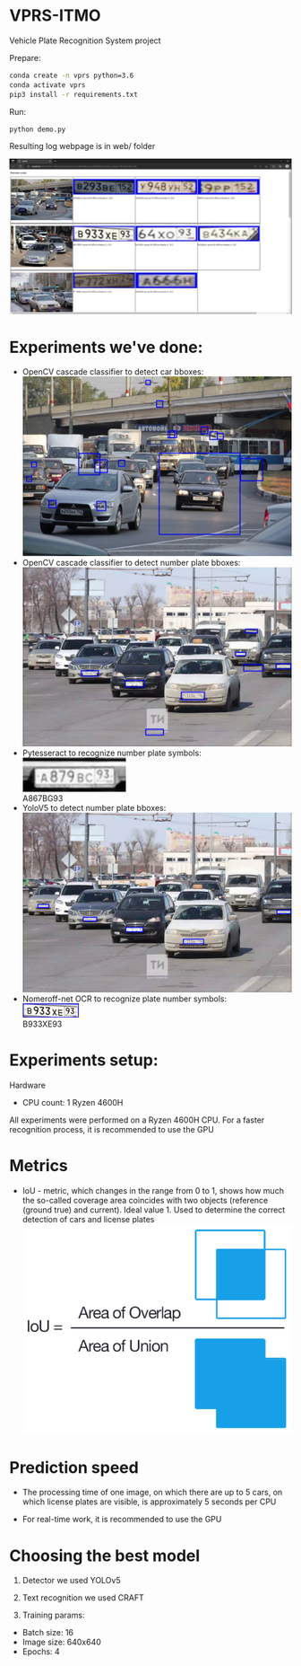 # VPRS-ITMO
Vehicle Plate Recognition System project

Prepare:
```bash
conda create -n vprs python=3.6
conda activate vprs
pip3 install -r requirements.txt 
```
Run:
```bash
python demo.py
```

Resulting log webpage is in web/ folder

![img.png](misc/img.png)

# Experiments we've done:


- OpenCV cascade classifier to detect car bboxes: 
![img_1.png](misc/img_1.png)
- OpenCV cascade classifier to detect number plate bboxes:
![img_2.png](misc/img_2.png)
- Pytesseract to recognize number plate symbols:
<br>![img_3.png](misc/img_3.png)
<br>A867BG93<br>
- YoloV5 to detect number plate bboxes:
![img_4.png](misc/img_4.png)
- Nomeroff-net OCR to recognize plate number symbols:
<br>![img_5.png](misc/img_5.png) <br>B933XE93

# Experiments setup:


Hardware 
- CPU count: 1 Ryzen 4600H

All experiments were performed on a Ryzen 4600H CPU. For a faster recognition process, it is recommended to use the GPU

# Metrics


* IoU - metric, which changes in the range from 0 to 1, shows how much
  the so-called coverage area coincides with two objects (reference (ground true) and current).
  Ideal value 1. Used to determine the correct detection of cars and license plates
![img_6.png](misc/img_6.png)
  
# Prediction speed

- The processing time of one image, on which there are up to 5 cars,
on which license plates are visible, is approximately 5 seconds per CPU

- For real-time work, it is recommended to use the GPU
  
# Сhoosing the best model


1.  Detector we used YOLOv5


2.  Text recognition we used CRAFT


3. Training params:
  * Batch size: 16
  * Image size: 640x640
  * Epochs: 4

